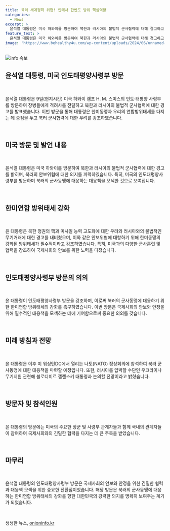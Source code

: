 ```yaml
---
title: 북러 세계평화 위협! 인태사 한반도 방위 핵심역할
categories:
  - News
excerpt: >
  윤석열 대통령은 미국 하와이를 방문하여 북한과 러시아의 불법적 군사협력에 대해 경고하고, 한국과 미국의 연합방위태세를 강화하기 위해 인도태평양사령부를 격려하였다. 미래에 대한 확고한 신뢰와 북러의 위협에 맞서는 국제사회 연대의 중요성을 강조했으며, 이에 대한 미국과 한국 등 우방국들의 강력한 협력이 필수적이라고 강조했다. 또한, 인태사 방문을 통해 북러에 경고 메시지를 발신하며, 미국과의 강력한 연합방위태세의 중요성을 강조하였다. 
feature_text: >
  윤석열 대통령은 미국 하와이를 방문하여 북한과 러시아의 불법적 군사협력에 대해 경고하고, 한국과 미국의 연합방위태세를 강화하기 위해 인도태평양사령부를 격려하였다. 미래에 대한 확고한 신뢰와 북러의 위협에 맞서는 국제사회 연대의 중요성을 강조했으며, 이에 대한 미국과 한국 등 우방국들의 강력한 협력이 필수적이라고 강조했다. 또한, 인태사 방문을 통해 북러에 경고 메시지를 발신하며, 미국과의 강력한 연합방위태세의 중요성을 강조하였다. 
image: 'https://www.behealthy4u.com/wp-content/uploads/2024/06/unnamed-file.png'
---
```


<p><img src="https://www.behealthy4u.com/wp-content/uploads/2024/06/unnamed-file.png" alt="info 속보" /></p>

<h2 data-ke-size="size24">윤석열 대통령, 미국 인도태평양사령부 방문</h2>

<p data-ke-size="size16">&nbsp;</p>

<p>윤석열 대통령은 9일(현지시간) 미국 하와이 캠프 H. M. 스미스의 인도·태평양 사령부를 방문하여 장병들에게 격려사를 전달하고 북한과 러시아의 불법적 군사협력에 대한 경고를 발표했습니다. 이번 방문을 통해 대통령은 한미동맹과 우리의 연합방위태세를 다지는 데 중점을 두고 북러 군사협력에 대한 우려를 강조하였습니다.</p>

<p data-ke-size="size16">&nbsp;</p>

<h2 data-ke-size="size26">미국 방문 및 발언 내용</h2>

<p data-ke-size="size16">&nbsp;</p>

<p>윤석열 대통령은 미국 하와이를 방문하여 북한과 러시아의 불법적 군사협력에 대한 경고를 밝히며, 북러의 안보위협에 대한 의지를 피력하였습니다. 특히, 미국의 인도태평양사령부를 방문하며 북러의 군사동맹에 대응하는 대응책을 모색한 것으로 보여집니다.</p>

<p data-ke-size="size16">&nbsp;</p>

<h2 data-ke-size="size26">한미연합 방위태세 강화</h2>

<p data-ke-size="size16">&nbsp;</p>

<p>윤 대통령은 북한 정권의 핵과 미사일 능력 고도화에 대한 우려와 러시아와의 불법적인 무기거래에 대한 경고를 내비쳤으며, 이와 같은 안보위협에 대항하기 위해 한미동맹의 강화된 방위태세가 필수적이라고 강조하였습니다. 특히, 미국과의 다양한 군사훈련 및 협력을 강조하여 국제사회의 안보를 위한 노력을 다졌습니다.</p>

<p data-ke-size="size16">&nbsp;</p>

<h2 data-ke-size="size26">인도태평양사령부 방문의 의의</h2>

<p data-ke-size="size16">&nbsp;</p>

<p>윤 대통령이 인도태평양사령부 방문을 강조하며, 이로써 북러의 군사동맹에 대응하기 위한 한미연합 방위태세의 강화를 촉구하였습니다. 이번 방문은 국제사회의 안보와 안정을 위해 필수적인 대응책을 모색하는 데에 기여함으로써 중요한 의의를 갖습니다.</p>

<p data-ke-size="size16">&nbsp;</p>

<h2 data-ke-size="size26">미래 방침과 전망</h2>

<p data-ke-size="size16">&nbsp;</p>

<p>윤 대통령은 이후 미 워싱턴DC에서 열리는 나토(NATO) 정상회의에 참석하여 북러 군사동맹에 대한 대응책을 마련할 예정입니다. 또한, 러시아를 압박할 수단인 우크라이나 무기지원 관련해 볼로디미르 젤렌스키 대통령과 논의할 전망이라고 밝혔습니다.</p>

<p data-ke-size="size16">&nbsp;</p>

<h2 data-ke-size="size26">방문자 및 참석인원</h2>

<p data-ke-size="size16">&nbsp;</p>

<p>윤 대통령의 방문에는 미국의 주요한 장군 및 사령부 관계자들과 함께 국내의 관계자들이 참여하여 국제사회와의 긴밀한 협력을 다지는 데 큰 주목을 받았습니다.</p>

<p data-ke-size="size16">&nbsp;</p>

<h2 data-ke-size="size26">마무리</h2>

<p data-ke-size="size16">&nbsp;</p>

<p>윤석열 대통령의 인도태평양사령부 방문은 국제사회의 안보와 안정을 위한 긴밀한 협력과 대응책 모색을 위한 중요한 전환점이었습니다. 해당 방문은 북러의 군사동맹에 대응하는 한미연합 방위태세의 강화를 향한 대한민국의 강력한 의지를 명확히 보여주는 계기가 되었습니다.</p>

<p data-ke-size="size16">&nbsp;</p>
생생한 뉴스, <a href="https://onioninfo.kr" rel="dofollow">onioninfo.kr</a>


